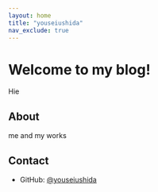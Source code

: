 ```yaml
---
layout: home
title: "youseiushida"
nav_exclude: true
---
```


# Welcome to my blog!

Hie

## About

me and my works

## Contact

- GitHub: [@youseiushida](https://github.com/youseiushida)
